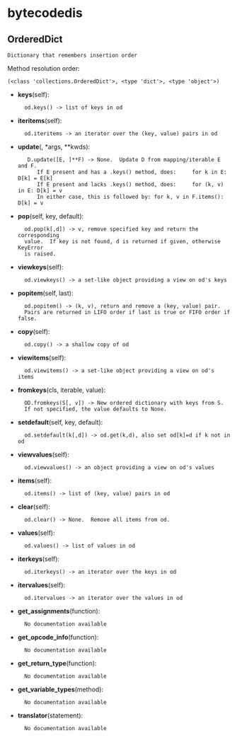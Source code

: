 bytecodedis
==============



OrderedDict
--------------

	Dictionary that remembers insertion order


Method resolution order: 

	(<class 'collections.OrderedDict'>, <type 'dict'>, <type 'object'>)

- **keys**(self):

		od.keys() -> list of keys in od


- **iteritems**(self):

		od.iteritems -> an iterator over the (key, value) pairs in od


- **update**(, *args, **kwds):

		 D.update([E, ]**F) -> None.  Update D from mapping/iterable E and F.
            If E present and has a .keys() method, does:     for k in E: D[k] = E[k]
            If E present and lacks .keys() method, does:     for (k, v) in E: D[k] = v
            In either case, this is followed by: for k, v in F.items(): D[k] = v
        


- **pop**(self, key, default):

		od.pop(k[,d]) -> v, remove specified key and return the corresponding
        value.  If key is not found, d is returned if given, otherwise KeyError
        is raised.

        


- **viewkeys**(self):

		od.viewkeys() -> a set-like object providing a view on od's keys


- **popitem**(self, last):

		od.popitem() -> (k, v), return and remove a (key, value) pair.
        Pairs are returned in LIFO order if last is true or FIFO order if false.

        


- **copy**(self):

		od.copy() -> a shallow copy of od


- **viewitems**(self):

		od.viewitems() -> a set-like object providing a view on od's items


- **fromkeys**(cls, iterable, value):

		OD.fromkeys(S[, v]) -> New ordered dictionary with keys from S.
        If not specified, the value defaults to None.

        


- **setdefault**(self, key, default):

		od.setdefault(k[,d]) -> od.get(k,d), also set od[k]=d if k not in od


- **viewvalues**(self):

		od.viewvalues() -> an object providing a view on od's values


- **items**(self):

		od.items() -> list of (key, value) pairs in od


- **clear**(self):

		od.clear() -> None.  Remove all items from od.


- **values**(self):

		od.values() -> list of values in od


- **iterkeys**(self):

		od.iterkeys() -> an iterator over the keys in od


- **itervalues**(self):

		od.itervalues -> an iterator over the values in od


- **get_assignments**(function):

		No documentation available


- **get_opcode_info**(function):

		No documentation available


- **get_return_type**(function):

		No documentation available


- **get_variable_types**(method):

		No documentation available


- **translator**(statement):

		No documentation available
